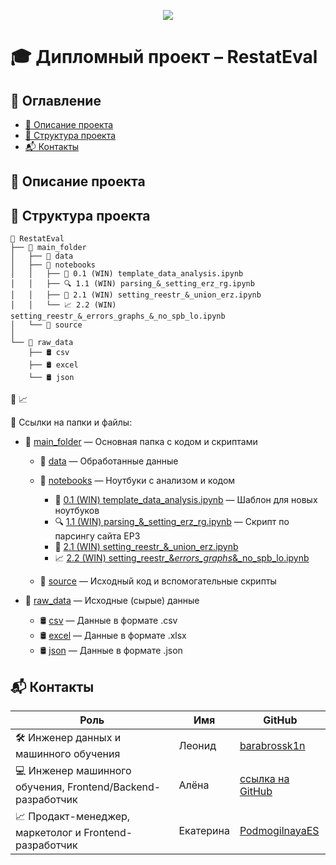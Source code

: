 <p align="center">
  <img src="https://img.shields.io/badge/Дипломный%20проект-RestatEval-ff69b4?style=for-the-badge&logo=github&logoColor=white">
</p>

# 🎓 Дипломный проект – RestatEval  

## 📖 Оглавление  
- [📌 Описание проекта](#описание-проекта)  
- [📂 Структура проекта](#структура-проекта)  
- [📬 Контакты](#контакты)  

## 📌 Описание проекта  

## 📂 Структура проекта  

```
📁 RestatEval
├── 📁 main_folder
│   ├── 📁 data          
│   ├── 📁 notebooks              
│   │   ├── 📓 0.1 (WIN) template_data_analysis.ipynb  
│   │   ├── 🔍 1.1 (WIN) parsing_&_setting_erz_rg.ipynb
│   │   ├── 💼 2.1 (WIN) setting_reestr_&_union_erz.ipynb
│   │   └── 📈 2.2 (WIN) setting_reestr_&_errors_graphs_&_no_spb_lo.ipynb
│   └── 📁 source        
│
└── 📁 raw_data               
    ├── 🛢️ csv         
    ├── 🛢️ excel         
    └── 🛢️ json        
```
:briefcase:
:chart_with_upwards_trend:

🔗 Ссылки на папки и файлы:

- 📂 [main_folder](main_folder) — Основная папка с кодом и скриптами  

  * 📁 [data](main_folder/data) — Обработанные данные  
  * 📁 [notebooks](main_folder/notebooks) — Ноутбуки с анализом и кодом  

    - 📓 [0.1 (WIN) template_data_analysis.ipynb](main_folder/notebooks/0.1_(WIN)_template_data_analysis.ipynb) — Шаблон для новых ноутбуков  
    - 🔍 [1.1 (WIN) parsing_&_setting_erz_rg.ipynb](main_folder/notebooks/1.1_(WIN)_parsing_&_setting_erz_rg.ipynb) — Скрипт по парсингу сайта ЕРЗ
    - 💼 [2.1 (WIN) setting_reestr_&_union_erz.ipynb](main_folder/notebooks/2.1_(WIN)_setting_reestr_&_union_erz.ipynb)
    - 📈 [2.2 (WIN) setting_reestr_&_errors_graphs_&_no_spb_lo.ipynb](main_folder/notebooks/2.2_(WIN)_setting_reestr_&_errors_graphs_&_no_spb_lo.ipynb)

  * 📁 [source](source) — Исходный код и вспомогательные скрипты  

- 📂 [raw_data](raw_data) — Исходные (сырые) данные  

  * 🛢️ [csv](raw_data/csv) — Данные в формате .csv  
  * 🛢️ [excel](raw_data/excel) — Данные в формате .xlsx    
  * 🛢️ [json](raw_data/json) — Данные в формате .json  

## 📬 Контакты
| Роль | Имя | GitHub |
| -----| --- | ------ |
| 🛠️ Инженер данных и машинного обучения | Леонид | [barabrossk1n](https://github.com/barbarossk1n) |
| 💻 Инженер машинного обучения, Frontend/Backend-разработчик | Алёна | [ссылка на GitHub]() |
| 📈 Продакт-менеджер, маркетолог и Frontend-разработчик | Екатерина | [PodmogilnayaES](https://github.com/PodmogilnayaES) |
